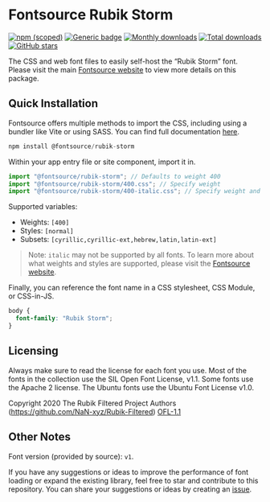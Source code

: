# Fontsource Rubik Storm

[![npm (scoped)](https://img.shields.io/npm/v/@fontsource/rubik-storm?color=brightgreen)](https://www.npmjs.com/package/@fontsource/rubik-storm) [![Generic badge](https://img.shields.io/badge/fontsource-passing-brightgreen)](https://github.com/fontsource/fontsource) [![Monthly downloads](https://badgen.net/npm/dm/@fontsource/rubik-storm)](https://github.com/fontsource/fontsource) [![Total downloads](https://badgen.net/npm/dt/@fontsource/rubik-storm)](https://github.com/fontsource/fontsource) [![GitHub stars](https://img.shields.io/github/stars/fontsource/fontsource.svg?style=social&label=Star)](https://github.com/fontsource/fontsource/stargazers)

The CSS and web font files to easily self-host the “Rubik Storm” font. Please visit the main [Fontsource website](https://fontsource.org/fonts/rubik-storm) to view more details on this package.

## Quick Installation

Fontsource offers multiple methods to import the CSS, including using a bundler like Vite or using SASS. You can find full documentation [here](https://fontsource.org/docs/getting-started/introduction).

```javascript
npm install @fontsource/rubik-storm
```

Within your app entry file or site component, import it in.

```javascript
import "@fontsource/rubik-storm"; // Defaults to weight 400
import "@fontsource/rubik-storm/400.css"; // Specify weight
import "@fontsource/rubik-storm/400-italic.css"; // Specify weight and style
```

Supported variables:
- Weights: `[400]`
- Styles: `[normal]`
- Subsets: `[cyrillic,cyrillic-ext,hebrew,latin,latin-ext]`

> Note: `italic` may not be supported by all fonts. To learn more about what weights and styles are supported, please visit the [Fontsource website](https://fontsource.org/fonts/rubik-storm).

Finally, you can reference the font name in a CSS stylesheet, CSS Module, or CSS-in-JS.

```css
body {
  font-family: "Rubik Storm";
}
```

## Licensing
Always make sure to read the license for each font you use. Most of the fonts in the collection use the SIL Open Font License, v1.1. Some fonts use the Apache 2 license. The Ubuntu fonts use the Ubuntu Font License v1.0.

Copyright 2020 The Rubik Filtered Project Authors (https://github.com/NaN-xyz/Rubik-Filtered)
[OFL-1.1](https://openfontlicense.org)

## Other Notes
Font version (provided by source): `v1`.

If you have any suggestions or ideas to improve the performance of font loading or expand the existing library, feel free to star and contribute to this repository. You can share your suggestions or ideas by creating an [issue](https://github.com/fontsource/fontsource/issues).